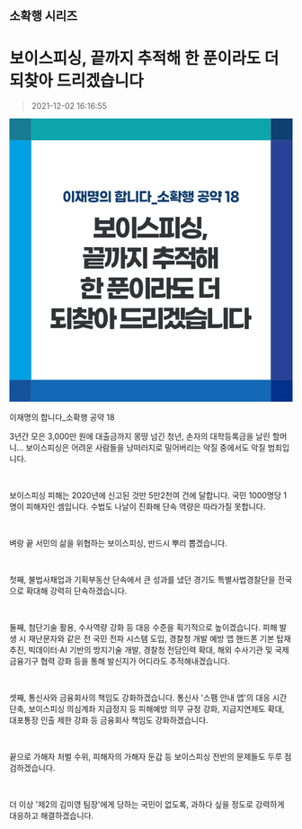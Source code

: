 ## 소확행 시리즈
# 보이스피싱, 끝까지 추적해 한 푼이라도 더 되찾아 드리겠습니다
> 2021-12-02 16:16:55

![보이스피싱, 끝까지 추적해 한 푼이라도 더 되찾아 드리겠습니다](019.png)

이재명의 합니다_소확행 공약 18



3년간 모은 3,000만 원에 대출금까지 몽땅 넘긴 청년, 손자의 대학등록금을 날린 할머니... 보이스피싱은 어려운 사람들을 낭떠러지로 밀어버리는 악질 중에서도 악질 범죄입니다.

​

보이스피싱 피해는 2020년에 신고된 것만 5만2천여 건에 달합니다. 국민 1000명당 1명이 피해자인 셈입니다. 수법도 나날이 진화해 단속 역량은 따라가질 못합니다.

​

벼랑 끝 서민의 삶을 위협하는 보이스피싱, 반드시 뿌리 뽑겠습니다.

​

첫째, 불법사채업과 기획부동산 단속에서 큰 성과를 냈던 경기도 특별사법경찰단을 전국으로 확대해 강력히 단속하겠습니다.

​

둘째, 첨단기술 활용, 수사역량 강화 등 대응 수준을 획기적으로 높이겠습니다. 피해 발생 시 재난문자와 같은 전 국민 전파 시스템 도입, 경찰청 개발 예방 앱 핸드폰 기본 탑재 추진, 빅데이터·AI 기반의 방지기술 개발, 경찰청 전담인력 확대, 해외 수사기관 및 국제금융기구 협력 강화 등을 통해 발신지가 어디라도 추적해내겠습니다.

​

셋째, 통신사와 금융회사의 책임도 강화하겠습니다. 통신사 '스팸 안내 앱'의 대응 시간 단축, 보이스피싱 의심계좌 지급정지 등 피해예방 의무 규정 강화, 지급지연제도 확대, 대포통장 인출 제한 강화 등 금융회사 책임도 강화하겠습니다.

​

끝으로 가해자 처벌 수위, 피해자의 가해자 둔갑 등 보이스피싱 전반의 문제들도 두루 점검하겠습니다.

​

더 이상 '제2의 김미영 팀장'에게 당하는 국민이 없도록, 과하다 싶을 정도로 강력하게 대응하고 해결하겠습니다.